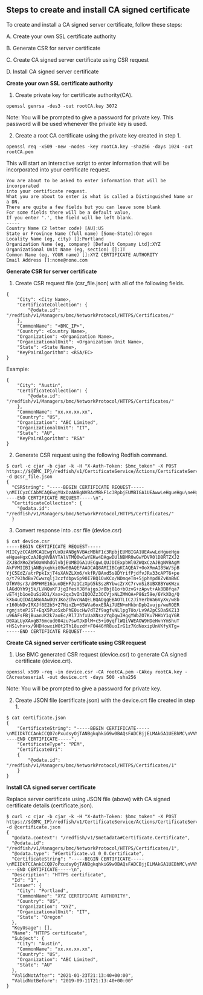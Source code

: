 ## Steps to create and install CA signed certificate

To create and install a CA signed server certificate, follow these steps:

A. Create your own SSL certificate authority

B. Generate CSR for server certificate

C. Create CA signed server certificate using CSR request

D. Install CA signed server certificate

**Create your own SSL certificate authority**

1. Create private key for certificate authority(CA).

`openssl genrsa -des3 -out rootCA.key 3072`

Note: You will be prompted to give a password for private key. This password
will be used whenever the private key is used.

2. Create a root CA certificate using the private key created in step 1.

`openssl req -x509 -new -nodes -key rootCA.key -sha256 -days 1024 -out rootCA.pem`

This will start an interactive script to enter information that will be
incorporated into your certificate request.

```
You are about to be asked to enter information that will be incorporated
into your certificate request.
What you are about to enter is what is called a Distinguished Name or a DN.
There are quite a few fields but you can leave some blank
For some fields there will be a default value,
If you enter '.', the field will be left blank.
-----
Country Name (2 letter code) [AU]:US
State or Province Name (full name) [Some-State]:Oregon
Locality Name (eg, city) []:Portland
Organization Name (eg, company) [Default Company Ltd]:XYZ
Organizational Unit Name (eg, section) []:IT
Common Name (eg, YOUR name) []:XYZ CERTIFICATE AUTHORITY
Email Address []:none@none.com
```

**Generate CSR for server certificate**

1. Create CSR request file (csr_file.json) with all of the following fields.

```
{
    "City": <City Name>,
    "CertificateCollection": {
        "@odata.id": "/redfish/v1/Managers/bmc/NetworkProtocol/HTTPS/Certificates/"
    },
    "CommonName": "<BMC_IP>",
    "Country": <Country Name>,
    "Organization": <Organization Name>,
    "OrganizationalUnit": <Organization Unit Name>,
    "State": <State Name>,
    "KeyPairAlgorithm": <RSA/EC>
}
```

Example:

```
{
    "City": "Austin",
    "CertificateCollection": {
        "@odata.id": "/redfish/v1/Managers/bmc/NetworkProtocol/HTTPS/Certificates/"
    },
    "CommonName": "xx.xx.xx.xx",
    "Country": "US",
    "Organization": "ABC Limited",
    "OrganizationalUnit": "IT",
    "State": "AU",
    "KeyPairAlgorithm": "RSA"
}
```

2. Generate CSR request using the following Redfish command.

```
$ curl -c cjar -b cjar -k -H "X-Auth-Token: $bmc_token" -X POST https://${BMC_IP}/redfish/v1/CertificateService/Actions/CertificateService.GenerateCSR/ -d @csr_file.json
{
  "CSRString": "-----BEGIN CERTIFICATE REQUEST-----\nMIICyzCCAbMCAQEwgYUxDzANBgNVBAcMBkF1c3RpbjEUMBIGA1UEAwwLeHgueHgu\neHgueHgxCzAJBgNVBAYTAlVTMQ0wCwYEKw4DAgwDUlNBMR0wGwYDVR0lDBRTZXJ2\nZXJBdXRoZW50aWNhdGlvbjEUMBIGA1UECgwLQUJDIExpbWl0ZWQxCzAJBgNVBAgM\nAkFVMIIBIjANBgkqhkiG9w0BAQEFAAOCAQ8AMIIBCgKCAQEA7+OoXRmAI85W/5pB\nYjC5EdZ/atrPpkIxjT4sXANZLXm6/vkfR/BAxd5s8DYrifPjdfvJRv33cAPT6+pe\no/t793hdBx7Cwwzqlj3czfdbpvGp90I7BQ1OvKCo/NDmqeTm+5jphYpd8ZvKmBNC\nOfHV0sr3/dMPHME16aunDEHFJz1CzXpG5kSszRYbwcZrXC7rvmSi8UBX8BYoKWzx\nlAGdOYh9j5k/LVNQuKFJjqIfesYJ8fajgsJr8bj81o+bOzvG+zApvt+Ak8B8fqa7\nvET4jb1oeDuSi9D1/Xax+2qx3vInIQOOZz3OCVjxNLZMWOA+P86z59e/6YkXOg/Q\nkXG4uQIDAQABoAAwDQYJKoZIhvcNAQELBQADggEBAOTLICzJiYerbWa6VyXv/w8b\nr160bNDvIRXJf8E2b5+27NinZb+65WVa6oxE9Ai7UEN+mHkbnDpb2vujp/wuROER\nrgmjstePJST+EqX5PuoSxbPhE0ucHw7dTZf9agfvNLlpgTUo/Lv9A2pCSDa5KZ13\nu96AFsFBjBuanUK2k7aoEc/Rl7JhfxUaXNszzYqDgwIHggYWbZO7Ku7HHbY1qYGR\nD0XaLUyXAxgB76mcud004zu7swTJxDlM+c5+i0yqflWQiVWEAOW9HDeHvnYmShuT\n+HS1vhv+x/9HDHowxiWOt2Th18uzdf+F0446fR8uoIrG1z7KdNoxipUnVKfyXTg=\n-----END CERTIFICATE REQUEST-----\n",
  "CertificateCollection": {
    "@odata.id": "/redfish/v1/Managers/bmc/NetworkProtocol/HTTPS/Certificates/"
  }
```

3. Convert response into .csr file (device.csr)

```
$ cat device.csr
-----BEGIN CERTIFICATE REQUEST-----
MIICyzCCAbMCAQEwgYUxDzANBgNVBAcMBkF1c3RpbjEUMBIGA1UEAwwLeHgueHgu
eHgueHgxCzAJBgNVBAYTAlVTMQ0wCwYEKw4DAgwDUlNBMR0wGwYDVR0lDBRTZXJ2
ZXJBdXRoZW50aWNhdGlvbjEUMBIGA1UECgwLQUJDIExpbWl0ZWQxCzAJBgNVBAgM
AkFVMIIBIjANBgkqhkiG9w0BAQEFAAOCAQ8AMIIBCgKCAQEA7+OoXRmAI85W/5pB
YjC5EdZ/atrPpkIxjT4sXANZLXm6/vkfR/BAxd5s8DYrifPjdfvJRv33cAPT6+pe
o/t793hdBx7Cwwzqlj3czfdbpvGp90I7BQ1OvKCo/NDmqeTm+5jphYpd8ZvKmBNC
OfHV0sr3/dMPHME16aunDEHFJz1CzXpG5kSszRYbwcZrXC7rvmSi8UBX8BYoKWzx
lAGdOYh9j5k/LVNQuKFJjqIfesYJ8fajgsJr8bj81o+bOzvG+zApvt+Ak8B8fqa7
vET4jb1oeDuSi9D1/Xax+2qx3vInIQOOZz3OCVjxNLZMWOA+P86z59e/6YkXOg/Q
kXG4uQIDAQABoAAwDQYJKoZIhvcNAQELBQADggEBAOTLICzJiYerbWa6VyXv/w8b
r160bNDvIRXJf8E2b5+27NinZb+65WVa6oxE9Ai7UEN+mHkbnDpb2vujp/wuROER
rgmjstePJST+EqX5PuoSxbPhE0ucHw7dTZf9agfvNLlpgTUo/Lv9A2pCSDa5KZ13
u96AFsFBjBuanUK2k7aoEc/Rl7JhfxUaXNszzYqDgwIHggYWbZO7Ku7HHbY1qYGR
D0XaLUyXAxgB76mcud004zu7swTJxDlM+c5+i0yqflWQiVWEAOW9HDeHvnYmShuT
+HS1vhv+x/9HDHowxiWOt2Th18uzdf+F0446fR8uoIrG1z7KdNoxipUnVKfyXTg=
-----END CERTIFICATE REQUEST-----
```

**Create CA signed server certificate using CSR request**

1. Use BMC generated CSR request (device.csr) to generate CA signed certificate
   (device.crt).

```
openssl x509 -req -in device.csr -CA rootCA.pem -CAkey rootCA.key -CAcreateserial -out device.crt -days 500 -sha256
```

Note: You will be prompted to give a password for private key.

2. Create JSON file (certificate.json) with the device.crt file created in
   step 1.

```
$ cat certificate.json
{
    "CertificateString": "-----BEGIN CERTIFICATE-----\nMIIDkTCCAnkCCQD7oPxudsyOjTANBgkqhkiG9w0BAQsFADCBjjELMAkGA1UEBhMC\nVVMxDzANBgNVBAgMBk9yZWdvbjERMA8GA1UEBwwIUG9ydGxhbmQxDDAKBgNVBAoM\nA1hZWjELMAkGA1UECwwCSVQxIjAgBgNVBAMMGVhZWiBDRVJUSUZJQ0FURSBBVVRI\nT1JJVFkxHDAaBgkqhkiG9w0BCQEWDW5vbmVAbm9uZS5jb20wHhcNMTkwOTEyMDkx\nMzQwWhcNMjEwMTI0MDkxMzQwWjCBhTEPMA0GA1UEBwwGQXVzdGluMRQwEgYDVQQD\nDAt4eC54eC54eC54eDELMAkGA1UEBhMCVVMxDTALBgQrDgMCDANSU0ExHTAbBgNV\nHSUMFFNlcnZlckF1dGhlbnRpY2F0aW9uMRQwEgYDVQQKDAtBQkMgTGltaXRlZDEL\nMAkGA1UECAwCQVUwggEiMA0GCSqGSIb3DQEBAQUAA4IBDwAwggEKAoIBAQDv46hd\nGYAjzlb/mkFiMLkR1n9q2s+mQjGNPixcA1ktebr++R9H8EDF3mzwNiuJ8+N1+8lG\n/fdwA9Pr6l6j+3v3eF0HHsLDDOqWPdzN91um8an3QjsFDU68oKj80Oap5Ob7mOmF\nil3xm8qYE0I58dXSyvf90w8cwTXpq6cMQcUnPULNekbmRKzNFhvBxmtcLuu+ZKLx\nQFfwFigpbPGUAZ05iH2PmT8tU1C4oUmOoh96xgnx9qOCwmvxuPzWj5s7O8b7MCm+\n34CTwHx+pru8RPiNvWh4O5KL0PX9drH7arHe8ichA45nPc4JWPE0tkxY4D4/zrPn\n17/piRc6D9CRcbi5AgMBAAEwDQYJKoZIhvcNAQELBQADggEBAJ+xLxyfBBpRXov/\noRVMyJSWRSSITfzvcZVMcbDXAWR591rdYPNmpmpuDSdtynIvJe33H9FyXRI1UMnw\n5BYpJrVjxxyEvIyoxbJSkLxjkO6TUJNI2w7wBJeUDpwdYWuwmUc6UfO5c5LGSb4z\nzbvfEdSsW+3pHuFopuhU8d/SR14rjZiGpU2MBF+/yEyUXmQ5jIU69UwvIvbch0Zy\naquTL4O3aL1Lc9ACVUsQ7mTUS+niduIsZLvvI+OWMShRo8CEUJl9BKijQJhwvUVf\nUBNa1pVzonLxdt3eRTv93X4cu5ole6wO2DA19PWnlt/16XYw61/5naYckslQTRdc\nGvsIpb0=\n-----END CERTIFICATE-----",
    "CertificateType": "PEM",
    "CertificateUri":
    {
        "@odata.id": "/redfish/v1/Managers/bmc/NetworkProtocol/HTTPS/Certificates/1"
    }
}
```

**Install CA signed server certificate**

Replace server certificate using JSON file (above) with CA signed certificate
details (certificate.json).

```
$ curl -c cjar -b cjar -k -H "X-Auth-Token: $bmc_token" -X POST https://${BMC_IP}/redfish/v1/CertificateService/Actions/CertificateService.ReplaceCertificate/ -d @certificate.json
{
  "@odata.context": "/redfish/v1/$metadata#Certificate.Certificate",
  "@odata.id": "/redfish/v1/Managers/bmc/NetworkProtocol/HTTPS/Certificates/1",
  "@odata.type": "#Certificate.v1_0_0.Certificate",
  "CertificateString": "-----BEGIN CERTIFICATE-----\nMIIDkTCCAnkCCQD7oPxudsyOjTANBgkqhkiG9w0BAQsFADCBjjELMAkGA1UEBhMC\nVVMxDzANBgNVBAgMBk9yZWdvbjERMA8GA1UEBwwIUG9ydGxhbmQxDDAKBgNVBAoM\nA1hZWjELMAkGA1UECwwCSVQxIjAgBgNVBAMMGVhZWiBDRVJUSUZJQ0FURSBBVVRI\nT1JJVFkxHDAaBgkqhkiG9w0BCQEWDW5vbmVAbm9uZS5jb20wHhcNMTkwOTEyMDkx\nMzQwWhcNMjEwMTI0MDkxMzQwWjCBhTEPMA0GA1UEBwwGQXVzdGluMRQwEgYDVQQD\nDAt4eC54eC54eC54eDELMAkGA1UEBhMCVVMxDTALBgQrDgMCDANSU0ExHTAbBgNV\nHSUMFFNlcnZlckF1dGhlbnRpY2F0aW9uMRQwEgYDVQQKDAtBQkMgTGltaXRlZDEL\nMAkGA1UECAwCQVUwggEiMA0GCSqGSIb3DQEBAQUAA4IBDwAwggEKAoIBAQDv46hd\nGYAjzlb/mkFiMLkR1n9q2s+mQjGNPixcA1ktebr++R9H8EDF3mzwNiuJ8+N1+8lG\n/fdwA9Pr6l6j+3v3eF0HHsLDDOqWPdzN91um8an3QjsFDU68oKj80Oap5Ob7mOmF\nil3xm8qYE0I58dXSyvf90w8cwTXpq6cMQcUnPULNekbmRKzNFhvBxmtcLuu+ZKLx\nQFfwFigpbPGUAZ05iH2PmT8tU1C4oUmOoh96xgnx9qOCwmvxuPzWj5s7O8b7MCm+\n34CTwHx+pru8RPiNvWh4O5KL0PX9drH7arHe8ichA45nPc4JWPE0tkxY4D4/zrPn\n17/piRc6D9CRcbi5AgMBAAEwDQYJKoZIhvcNAQELBQADggEBAJ+xLxyfBBpRXov/\noRVMyJSWRSSITfzvcZVMcbDXAWR591rdYPNmpmpuDSdtynIvJe33H9FyXRI1UMnw\n5BYpJrVjxxyEvIyoxbJSkLxjkO6TUJNI2w7wBJeUDpwdYWuwmUc6UfO5c5LGSb4z\nzbvfEdSsW+3pHuFopuhU8d/SR14rjZiGpU2MBF+/yEyUXmQ5jIU69UwvIvbch0Zy\naquTL4O3aL1Lc9ACVUsQ7mTUS+niduIsZLvvI+OWMShRo8CEUJl9BKijQJhwvUVf\nUBNa1pVzonLxdt3eRTv93X4cu5ole6wO2DA19PWnlt/16XYw61/5naYckslQTRdc\nGvsIpb0=\n-----END CERTIFICATE-----\n",
  "Description": "HTTPS certificate",
  "Id": "1",
  "Issuer": {
    "City": "Portland",
    "CommonName": "XYZ CERTIFICATE AUTHORITY",
    "Country": "US",
    "Organization": "XYZ",
    "OrganizationalUnit": "IT",
    "State": "Oregon"
  },
  "KeyUsage": [],
  "Name": "HTTPS certificate",
  "Subject": {
    "City": "Austin",
    "CommonName": "xx.xx.xx.xx",
    "Country": "US",
    "Organization": "ABC Limited",
    "State": "AU"
  },
  "ValidNotAfter": "2021-01-23T21:13:40+00:00",
  "ValidNotBefore": "2019-09-11T21:13:40+00:00"
}
```

